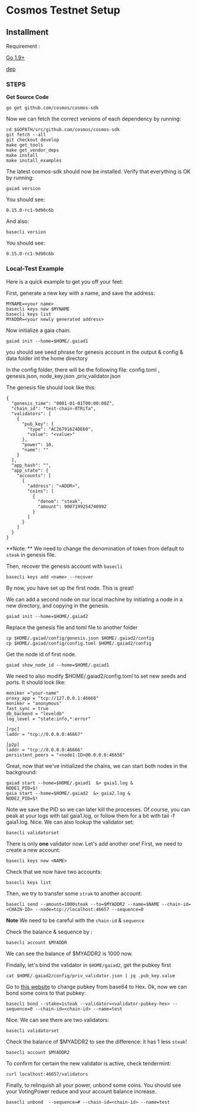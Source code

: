 # Cosmos Testnet Setup

## Installment

Requirement :

 [Go 1.9+](https://golang.org/dl/)

 [dep](https://github.com/golang/dep)

###  STEPS

**Get Source Code**

```
go get github.com/cosmos/cosmos-sdk
```

Now we can fetch the correct versions of each dependency by running:

```
cd $GOPATH/src/github.com/cosmos/cosmos-sdk
git fetch --all
git checkout develop
make get_tools
make get_vendor_deps
make install
make install_examples
```

The latest cosmos-sdk should now be installed. Verify that everything is OK by running:

```
gaiad version
```
You should see:

```
0.15.0-rc1-9d90c6b
```

And also:

```
basecli version
```

You should see:

```
0.15.0-rc1-9d90c6b
```

### Local-Test Example

Here is a quick example to get you off your feet:

First, generate a new key with a name, and save the address:
```
MYNAME=<your name>
basecli keys new $MYNAME
basecli keys list
MYADDR=<your newly generated address>
```
Now initialize a gaia chain:
```
gaiad init --home=$HOME/.gaiad1
```

you should see seed phrase for genesis account in the output & config & data folder int the home directory

In the config folder, there will be the following file: config.toml , genesis.json, node_key.json ,priv_validator.json 

The genesis file should look like this:

```
{
  "genesis_time": "0001-01-01T00:00:00Z",
  "chain_id": "test-chain-0TRiTa",
  "validators": [
    {
      "pub_key": {
        "type": "AC26791624DE60",
        "value": "<value>"
      },
      "power": 10,
      "name": ""
    }
  ],
  "app_hash": "",
  "app_state": {
    "accounts": [
      {
        "address": "<ADDR>",
        "coins": [
          {
            "denom": "steak",
            "amount": 9007199254740992
          }
        ]
      }
    ]
  }
}
```

**Note: ** We need to change the denomination of token from default to `steak` in genesis file.

Then, recover the genesis account with `basecli`

```
basecli keys add <name> --recover
```

By now, you have set up the first node. This is great!

We can add a second node on our local machine by initiating a node in a new directory, and copying in the genesis.

```
gaiad init --home=$HOME/.gaiad2
```

Replace the genesis file and toml file to another folder

```
cp $HOME/.gaiad/config/genesis.json $HOME/.gaiad2/config
cp $HOME/.gaiad/config/config.toml $HOME/.gaiad2/config
```

Get the node id of first node.
```
gaiad show_node_id --home=$HOME/.gaiad1
```
We need to also modify $HOME/.gaiad2/config.toml to set new seeds and ports. It should look like:
```
moniker ="your-name"
proxy_app = "tcp://127.0.0.1:46668"
moniker = "anonymous"
fast_sync = true
db_backend = "leveldb"
log_level = "state:info,*:error"

[rpc]
laddr = "tcp://0.0.0.0:46667"

[p2p]
laddr = "tcp://0.0.0.0:46666"
persistent_peers = "<node1-ID>@0.0.0.0:46656"
```
Great, now that we've initialized the chains, we can start both nodes in the background:
```
gaiad start --home=$HOME/.gaiad1  &> gaia1.log &
NODE1_PID=$!
gaia start --home=$HOME/.gaiad2  &> gaia2.log &
NODE2_PID=$!
```
Note we save the PID so we can later kill the processes. Of course, you can peak at your logs with tail gaia1.log, or follow them for a bit with tail -f gaia1.log.
Nice. We can also lookup the validator set:

```
basecli validatorset
```
There is only **one** validator now. Let's add another one! 
First, we need to create a new account:

```
basecli keys new <NAME>
```
Check that we now have two accounts:
```
basecli keys list 
```
Then, we try to transfer some `strak` to another account:
```
basecli send --amount=1000steak --to=$MYADDR2 --name=$NAME --chain-id=<CHAIN-ID> --node=tcp://localhost:46657 --sequence=0
```
**Note** We need to be careful with the `chain-id` & `sequence`

Check the balance & sequence by :
```
basecli account $MYADDR
```
We can see the balance of $MYADDR2 is 1000 now. 

Findally, let's bind the validator in `$HOME/gaiad2`, get the pubkey first
```
cat $HOME/.gaiad2/config/priv_validator.json | jq .pub_key.value
```

Go to [this website](http://tomeko.net/online_tools/base64.php?lang=en)  to change pubkey from base64 to Hex. 
Ok, now we can bond some coins to that pubkey:
```
basecli bond --stake=1steak --validator=<validator-pubkey-hex> --sequence=0 --chain-id=<chain-id> --name=test
```
Nice. We can see there are two validators:

```
basecli validatorset
```
Check the balance of $MYADDR2 to see the difference: it has 1 less `steak`!
```
basecli account $MYADDR2
```
To confirm for certain the new validator is active, check tendermint:
```
curl localhost:46657/validators
```
Finally, to relinquish all your power, unbond some coins. You should see your VotingPower reduce and your account balance increase.
```
basecli unbond  --sequence=# --chain-id=<chain-id> --name=test
```

